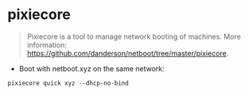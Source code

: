# pixiecore

> Pixiecore is a tool to manage network booting of machines.
> More information: <https://github.com/danderson/netboot/tree/master/pixiecore>.

- Boot with netboot.xyz on the same network:

`pixiecore quick xyz --dhcp-no-bind`

